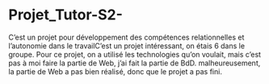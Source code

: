# Projet_Tutor-S2-
C’est un projet pour développement des compétences relationnelles et l’autonomie dans le travailC’est un projet intéressant, on étais 6 dans le groupe. Pour ce projet, on a utilisé les technologies qu’on voulait, mais c’est pas à moi faire la partie de Web,  j’ai fait la partie de BdD. malheureusement, la partie de Web a pas bien réalisé, donc que le projet a pas fini.
